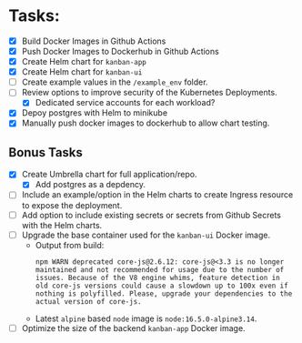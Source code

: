 # Tasks:
- [x] Build Docker Images in Github Actions
- [x] Push Docker Images to Dockerhub in Github Actions
- [x] Create Helm chart for `kanban-app`
- [x] Create Helm chart for `kanban-ui`
- [ ] Create example values in the `/example_env` folder.
- [ ] Review options to improve security of the Kubernetes Deployments.
  - [x] Dedicated service accounts for each workload?
- [x] Depoy postgres with Helm to minikube
- [x] Manually push docker images to dockerhub to allow chart testing.
## Bonus Tasks
- [x] Create Umbrella chart for full application/repo.
  - [x] Add postgres as a depdency.
- [ ] Include an example/option in the Helm charts to create Ingress resource to expose the deployment.
- [ ] Add option to include existing secrets or secrets from Github Secrets with the Helm charts.
- [ ] Upgrade the base container used for the `kanban-ui` Docker image.
  - Output from build:
    ```
    npm WARN deprecated core-js@2.6.12: core-js@<3.3 is no longer maintained and not recommended for usage due to the number of issues. Because of the V8 engine whims, feature detection in old core-js versions could cause a slowdown up to 100x even if nothing is polyfilled. Please, upgrade your dependencies to the actual version of core-js.
    ```
  - Latest `alpine` based `node` image is `node:16.5.0-alpine3.14`.
- [ ] Optimize the size of the backend `kanban-app` Docker image.
